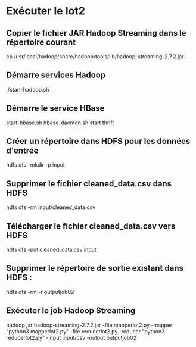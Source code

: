 # Exécuter le lot2

## Copier le fichier JAR Hadoop Streaming dans le répertoire courant 
cp /usr/local/hadoop/share/hadoop/tools/lib/hadoop-streaming-2.7.2.jar .

## Démarre services Hadoop
./start-hadoop.sh

## Démarre le service HBase
start-hbase.sh
hbase-daemon.sh start thrift

## Créer un répertoire dans HDFS pour les données d'entrée
hdfs dfs -mkdir -p input

## Supprimer le fichier cleaned_data.csv dans HDFS
hdfs dfs -rm input/cleaned_data.csv

## Télécharger le fichier cleaned_data.csv vers HDFS
hdfs dfs -put cleaned_data.csv input

## Supprimer le répertoire de sortie existant dans HDFS :
hdfs dfs -rm -r outputjob02

## Exécuter le job Hadoop Streaming
hadoop jar hadoop-streaming-2.7.2.jar -file mapperlot2.py -mapper "python3 mapperlot2.py" -file reducerlot2.py -reducer "python3 reducerlot2.py" -input input/csv -output outputjob02




